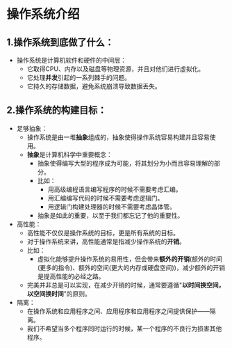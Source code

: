 # 操作系统介绍

## 1.操作系统到底做了什么：

- 操作系统是计算机软件和硬件的中间层：
  - 它取得CPU、内存以及磁盘等物理资源，并且对他们进行虚拟化。
  - 它处理**并发**引起的一系列棘手的问题。
  - 它持久的存储数据，避免系统崩溃导致数据丢失。

## 2.操作系统的构建目标：

- 足够抽象：
  - 操作系统是由一堆**抽象**组成的，抽象使得操作系统容易构建并且容易使用。
  - **抽象**是计算机科学中重要概念：
    - 抽象使得编写大型的程序成为可能，将其划分为小而且容易理解的部分。
    - 比如：
      - 用高级编程语言编写程序的时候不需要考虑汇编。
      - 用汇编编写代码的时候不需要考虑逻辑门。
      - 用逻辑门构建处理器的时候不需要考虑晶体管。
    - 抽象是如此的重要，以至于我们都忘记了他的重要性。
- 高性能：
  - 高性能不仅仅是操作系统的目标，更是所有系统的目标。 
  - 对于操作系统来讲，高性能通常是指减少操作系统的**开销**。
  - 比如：
    - 虚拟化能够提升操作系统的易用性，但会带来**额外的开销**(额外的时间(更多的指令)、额外的空间(更大的内存或硬盘空间))，减少额外的开销是提高性能的必经之路。
  - 完美并非总是可以实现，在减少开销的时候，通常要遵循"**以时间换空间，以空间换时间**"的原则。
- 隔离：
  - 在操作系统和应用程序之间、应用程序和应用程序之间提供保护——隔离。
  - 我们不希望当多个程序同时运行的时候，某一个程序的不良行为损害其他程序。